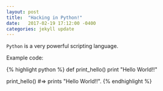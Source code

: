 ```yaml
---
layout: post
title:  "Hacking in Python!"
date:   2017-02-19 17:12:00 -0400
categories: jekyll update
---
```

`Python` is a very powerful scripting language.

Example code:

{% highlight python %}
def print_hello()
  print "Hello World!!"

print_hello() #=> prints "Hello World!!".
{% endhighlight %}
